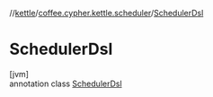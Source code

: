 //[kettle](../../../index.md)/[coffee.cypher.kettle.scheduler](../index.md)/[SchedulerDsl](index.md)

# SchedulerDsl

[jvm]\
annotation class [SchedulerDsl](index.md)
